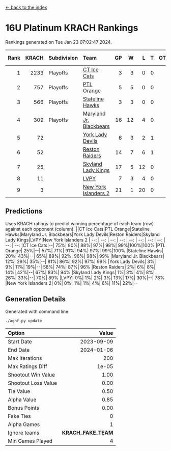 [<- back to the index](readme.md)
# 16U Platinum KRACH Rankings
Rankings generated on Tue Jan 23 07:02:47 2024.

Rank|KRACH|Subdivision|Team|GP|W|L|T|OTW|OTL|SoS|Exp Wins|Win Diff
---:|---:|:---|:---|---:|---:|---:|---:|---:|---:|---:|---:|---:
1|2233|Playoffs|[CT Ice Cats](https://gamesheetstats.com/seasons/3663/teams/140846/schedule)|3|3|0|0|0|0|94|3.8|-0.0
2|757|Playoffs|[PTL Orange](https://gamesheetstats.com/seasons/3663/teams/140842/schedule)|5|5|0|0|0|0|20|5.9|0.0
3|566|Playoffs|[Stateline Hawks](https://gamesheetstats.com/seasons/3663/teams/140840/schedule)|3|3|0|0|0|0|23|3.9|0.0
4|309|Playoffs|[Maryland Jr. Blackbears](https://gamesheetstats.com/seasons/3663/teams/140848/schedule)|16|12|4|0|0|1|469|12.8|-0.0
5|72||[York Lady Devils](https://gamesheetstats.com/seasons/3663/teams/140845/schedule)|6|3|2|1|0|1|76|4.4|0.0
6|52||[Reston Raiders](https://gamesheetstats.com/seasons/3663/teams/140850/schedule)|14|7|6|1|1|0|263|8.4|0.0
7|25||[Skyland Lady Kings](https://gamesheetstats.com/seasons/3663/teams/140849/schedule)|17|5|12|0|1|0|254|5.9|0.0
8|11||[LVPY](https://gamesheetstats.com/seasons/3663/teams/140844/schedule)|7|3|4|0|0|0|87|3.9|0.0
9|3||[New York Islanders 2](https://gamesheetstats.com/seasons/3663/teams/140851/schedule)|21|1|20|0|0|1|273|1.9|0.0

## Predictions
Uses KRACH ratings to predict winning percentage of each team (row) against each opponent (column).
||CT Ice Cats|PTL Orange|Stateline Hawks|Maryland Jr. Blackbears|York Lady Devils|Reston Raiders|Skyland Lady Kings|LVPY|New York Islanders 2
| --: | --: | --: | --: | --: | --: | --: | --: | --: | --: 
|CT Ice Cats|--| 75%| 80%| 88%| 97%| 98%| 99%|100%|100%
|PTL Orange| 25%|--| 57%| 71%| 91%| 94%| 97%| 99%|100%
|Stateline Hawks| 20%| 43%|--| 65%| 89%| 92%| 96%| 98%| 99%
|Maryland Jr. Blackbears| 12%| 29%| 35%|--| 81%| 86%| 92%| 97%| 99%
|York Lady Devils|  3%|  9%| 11%| 19%|--| 58%| 74%| 87%| 96%
|Reston Raiders|  2%|  6%|  8%| 14%| 42%|--| 67%| 83%| 94%
|Skyland Lady Kings|  1%|  3%|  4%|  8%| 26%| 33%|--| 70%| 89%
|LVPY|  0%|  1%|  2%|  3%| 13%| 17%| 30%|--| 78%
|New York Islanders 2|  0%|  0%|  1%|  1%|  4%|  6%| 11%| 22%|--

## Generation Details

Generated with command line:
```
./aghf.py update
```

| Option | Value |
| :----- | ----: |
| Start Date | 2023-09-09 |
| End Date | 2024-01-06 |
| Max Iterations | 200 |
| Max Ratings Diff | 1e-05 |
| Shootout Win Value | 1.00 |
| Shootout Loss Value | 0.00 |
| Tie Value | 0.50 |
| Alpha Value | 0.85 |
| Bonus Points | 0.00 |
| Fake Ties | 0 |
| Alpha Games | 1 |
| Ignore teams | __KRACH_FAKE_TEAM__ |
| Min Games Played | 4 |

